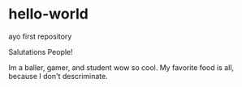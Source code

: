 # hello-world
ayo first repository

Salutations People!

Im a baller, gamer, and student wow so cool. 
My favorite food is all, because I don't descriminate.
